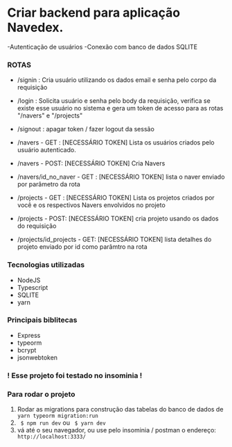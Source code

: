 # Criar backend para aplicação Navedex.
-Autenticação de usuários
-Conexão com banco de dados SQLITE

### ROTAS
* /signin : Cria usuário utilizando os dados email e senha pelo corpo da requisição
* /login : Solicita usuário e senha pelo body da requisição, verifica se existe esse usuário no sistema e gera um token de acesso para as rotas "/navers" e "/projects"
* /signout : apagar token / fazer logout da sessão
  
* /navers - GET : [NECESSÁRIO TOKEN] Lista os usuários criados pelo usuário autenticado.
* /navers - POST: [NECESSÁRIO TOKEN] Cria Navers
* /navers/id_no_naver - GET : [NECESSÁRIO TOKEN] lista o naver enviado por parâmetro da rota

* /projects - GET : [NECESSÁRIO TOKEN] Lista os projetos criados por você e os respectivos Navers envolvidos no projeto
* /projects - POST: [NECESSÁRIO TOKEN] cria projeto usando os dados do requisição
* /projects/id_projects - GET: [NECESSÁRIO TOKEN] lista detalhes do projeto enviado por id como parâmtro na rota

### Tecnologias utilizadas
* NodeJS
* Typescript
* SQLITE
* yarn
  
### Principais biblitecas
* Express
* typeorm
* bcrypt
* jsonwebtoken

### ! Esse projeto foi testado no insominia !

### Para rodar o projeto

1. Rodar as migrations para construção das tabelas do banco de dados de
   <code> yarn typeorm migration:run </code>
2. <code> $ npm run dev</code> ou <code> $ yarn dev</code>
1. vá até o seu navegador, ou use pelo insominia / postman o endereço:
   <code> http://localhost:3333/ </code>


